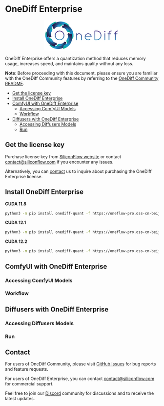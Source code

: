 # OneDiff Enterprise

<p align="center">
<img src="imgs/onediff_logo.png" height="100">
</p>

OneDiff Enterprise offers a quantization method that reduces memory usage, increases speed, and maintains quality without any loss.

**Note**: Before proceeding with this document, please ensure you are familiar with the OneDiff Community features by referring to the [OneDiff Community README](./README.md).

- [Get the license key](#get-the-license-key)
- [Install OneDiff Enterprise](#install-onediff-enterprise)
- [ComfyUI with OneDiff Enterprise](#comfyui-with-onediff-enterprise)
    - [Accessing ComfyUI Models](#accessing-comfyui-models)
    - [Workflow](#workflow)
- [Diffusers with OneDiff Enterprise](#diffusers-with-onediff-enterprise)
    - [Accessing Diffusers Models](#accessing-diffusers-models)
    - [Run](#run)


## Get the license key

Purchase license key from [SiliconFlow website](https://www.siliconflow.com/onediff.html) or contact contact@siliconflow.com if you encounter any issues.

Alternatively, you can [contact](#contact) us to inquire about purchasing the OneDiff Enterprise license.

## Install OneDiff Enterprise

**CUDA 11.8**

```bash
python3 -m pip install onediff-quant -f https://oneflow-pro.oss-cn-beijing.aliyuncs.com/onediff-quant/cu118
```

**CUDA 12.1**

```bash
python3 -m pip install onediff-quant -f https://oneflow-pro.oss-cn-beijing.aliyuncs.com/onediff-quant/cu121
```

**CUDA 12.2**

```bash
python3 -m pip install onediff-quant -f https://oneflow-pro.oss-cn-beijing.aliyuncs.com/onediff-quant/cu122
```

## ComfyUI with OneDiff Enterprise

### Accessing ComfyUI Models

### Workflow


## Diffusers with OneDiff Enterprise

### Accessing Diffusers Models

### Run


## Contact

For users of OneDiff Community, please visit [GitHub Issues](https://github.com/siliconflow/onediff/issues) for bug reports and feature requests.

For users of OneDiff Enterprise, you can contact contact@siliconflow.com for commercial support.

Feel free to join our [Discord](https://discord.gg/RKJTjZMcPQ) community for discussions and to receive the latest updates.